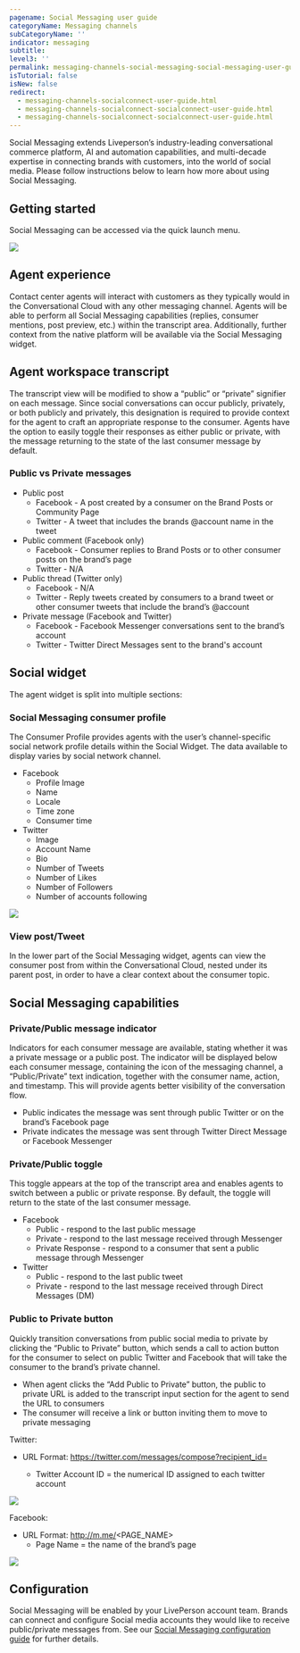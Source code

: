 ```yaml
---
pagename: Social Messaging user guide
categoryName: Messaging channels
subCategoryName: ''
indicator: messaging
subtitle:
level3: ''
permalink: messaging-channels-social-messaging-social-messaging-user-guide.html
isTutorial: false
isNew: false
redirect:
  - messaging-channels-socialconnect-user-guide.html
  - messaging-channels-socialconnect-socialconnect-user-guide.html
  - messaging-channels-socialconnect-socialconnect-user-guide.html
---
```

Social Messaging extends Liveperson’s industry-leading conversational commerce platform, AI and automation capabilities, and multi-decade expertise in connecting brands with customers, into the world of social media. Please follow instructions below to learn how more about using Social Messaging.

## Getting started

Social Messaging can be accessed via the quick launch menu.

![](//ce-sr.s3.eu-west-1.amazonaws.com/knowledge/img/Quick_launch_man_workspace1.png)

## Agent experience

Contact center agents will interact with customers as they typically would in the Conversational Cloud with any other messaging channel. Agents will be able to perform all Social Messaging capabilities (replies, consumer mentions, post preview, etc.) within the transcript area. Additionally, further context from the native platform will be available via the Social Messaging widget.

## Agent workspace transcript

The transcript view will be modified to show a “public” or “private” signifier on each message.  Since social conversations can occur publicly, privately, or both publicly and privately, this designation is required to provide context for the agent to craft an appropriate response to the consumer. Agents have the option to easily toggle their responses as either public or private, with the message returning to the state of the last consumer message by default. 

### Public vs Private messages

* Public post
  * Facebook - A post created by a consumer on the Brand Posts or Community Page
  * Twitter - A tweet that includes the brands @account name in the tweet
* Public comment (Facebook only)
  * Facebook - Consumer replies to Brand Posts or to other consumer posts on the brand’s page
  * Twitter - N/A
* Public thread (Twitter only)
  * Facebook - N/A
  * Twitter - Reply tweets created by consumers to a brand tweet or other consumer tweets that include the brand’s @account
* Private message (Facebook and Twitter)
  * Facebook - Facebook Messenger conversations sent to the brand’s account
  * Twitter - Twitter Direct Messages sent to the brand's account

## Social widget

The agent widget is split into multiple sections:

### Social Messaging consumer profile

The Consumer Profile provides agents with the user’s channel-specific social network profile details within the Social Widget. The data available to display varies by social network channel.

* Facebook
  * Profile Image
  * Name
  * Locale
  * Time zone
  * Consumer time
* Twitter
  * Image
  * Account Name
  * Bio
  * Number of Tweets
  * Number of Likes
  * Number of Followers
  * Number of accounts following
 
![](//ce-sr.s3.eu-west-1.amazonaws.com/knowledge/img/socialconnect-user-guide-7.png) 

### View post/Tweet

In the lower part of the Social Messaging widget, agents can view the consumer post from within the Conversational Cloud, nested under its parent post, in order to have a clear context about the consumer topic.

## Social Messaging capabilities

### Private/Public message indicator 

Indicators for each consumer message are available, stating whether it was a private message or a public post. The indicator will be displayed below each consumer message, containing the icon of the messaging channel, a “Public/Private” text indication, together with the consumer name, action, and timestamp. This will provide agents better visibility of the conversation flow.

* Public indicates the message was sent through public Twitter or on the brand’s Facebook page
* Private indicates the message was sent through Twitter Direct Message or Facebook Messenger

### Private/Public toggle

This toggle appears at the top of the transcript area and enables agents to switch between a public or private response. By default, the toggle will return to the state of the last consumer message. 

* Facebook
  * Public - respond to the last public message
  * Private - respond to the last message received through Messenger
  * Private Response - respond to a consumer that sent a public message through Messenger
* Twitter
  * Public - respond to the last public tweet
  * Private - respond to the last message received through Direct Messages (DM)

### Public to Private button

Quickly transition conversations from public social media to private by clicking the “Public to Private” button, which sends a call to action button for the consumer to select on public Twitter and Facebook that will take the consumer to the brand’s private channel. 

* When agent clicks the “Add Public to Private” button, the public to private URL is added to the transcript input section for the agent to send the URL to consumers
* The consumer will receive a link or button inviting them to move to private messaging 

Twitter:

* URL Format: https://twitter.com/messages/compose?recipient_id=<Twitter Account ID>
  * Twitter Account ID = the numerical ID assigned to each twitter account

![](//ce-sr.s3.eu-west-1.amazonaws.com/knowledge/img/socialconnect-user-guide-12.png)

Facebook:

* URL Format: http://m.me/<PAGE_NAME>
  * Page Name = the name of the brand’s page

![](//ce-sr.s3.eu-west-1.amazonaws.com/knowledge/img/socialconnect-user-guide-14.png)


## Configuration

Social Messaging will be enabled by your LivePerson account team. Brands can connect and configure Social media accounts they would like to receive public/private messages from. See our [Social Messaging configuration guide](messaging-channels-social-messaging-social-messaging-configuration-guide.html) for further details. 
